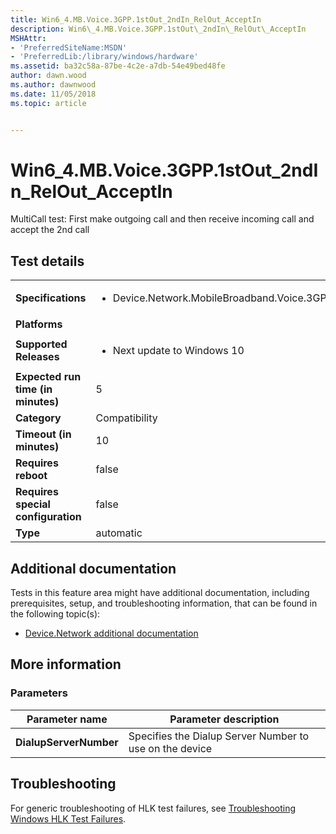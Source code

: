 ```yaml
---
title: Win6_4.MB.Voice.3GPP.1stOut_2ndIn_RelOut_AcceptIn
description: Win6\_4.MB.Voice.3GPP.1stOut\_2ndIn\_RelOut\_AcceptIn
MSHAttr:
- 'PreferredSiteName:MSDN'
- 'PreferredLib:/library/windows/hardware'
ms.assetid: ba32c58a-87be-4c2e-a7db-54e49bed48fe
author: dawn.wood
ms.author: dawnwood
ms.date: 11/05/2018
ms.topic: article


---
```


# Win6_4.MB.Voice.3GPP.1stOut_2ndIn_RelOut_AcceptIn


MultiCall test: First make outgoing call and then receive incoming call and accept the 2nd call

## Test details

|||
|---|---|
| **Specifications**  | <ul><li>Device.Network.MobileBroadband.Voice.3GPP.Discretional</li></ul> |  
| **Platforms**   | <ul></ul> |
| **Supported Releases** | <ul><li>Next update to Windows 10</li></ul> |
|**Expected run time (in minutes)**| 5 |
|**Category**| Compatibility |
|**Timeout (in minutes)**| 10 |
|**Requires reboot**| false |
|**Requires special configuration**| false |
|**Type**| automatic |



## <span id="Additional_documentation"></span><span id="additional_documentation"></span><span id="ADDITIONAL_DOCUMENTATION"></span>Additional documentation


Tests in this feature area might have additional documentation, including prerequisites, setup, and troubleshooting information, that can be found in the following topic(s):

-   [Device.Network additional documentation](device-network-additional-documentation.md)

## <span id="More_information"></span><span id="more_information"></span><span id="MORE_INFORMATION"></span>More information


### <span id="Parameters"></span><span id="parameters"></span><span id="PARAMETERS"></span>Parameters

| Parameter name         | Parameter description                                   |
|------------------------|---------------------------------------------------------|
| **DialupServerNumber** | Specifies the Dialup Server Number to use on the device |



## <span id="Troubleshooting"></span><span id="troubleshooting"></span><span id="TROUBLESHOOTING"></span>Troubleshooting


For generic troubleshooting of HLK test failures, see [Troubleshooting Windows HLK Test Failures](../user/troubleshooting-windows-hlk-test-failures.md).










